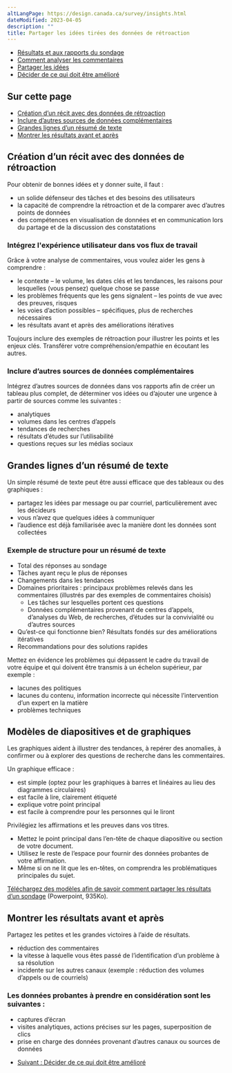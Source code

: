```yaml
---
altLangPage: https://design.canada.ca/survey/insights.html
dateModified: 2023-04-05
description: ""
title: Partager les idées tirées des données de rétroaction
---
```


<div class="gc-stp-stp">
    <div class="row">
        <ul class="toc lst-spcd col-md-12">
            <li class="col-md-4 col-sm-6"><a class="list-group-item" href="acceder-resultats.html">Résultats et aux rapports du sondage</a></li>
            <li class="col-md-4 col-sm-6"><a class="list-group-item" href="commentaires.html">Comment analyser les commentaires</a></li>
            <li class="col-md-4 col-sm-6"><a class="list-group-item active" href="partager.html">Partager les idées</a></li>
            <li class="col-md-4 col-sm-6"><a class="list-group-item" href="decider.html">Décider de ce qui doit être amélioré</a></li>
        </ul>
    </div>
</div>

## Sur cette page

* [Création d’un récit avec des données de rétroaction](#création-dun-récit-avec-des-données-de-rétroaction)
* [Inclure d’autres sources de données complémentaires](#inclure-dautres-sources-de-données-complémentaires)
* [Grandes lignes d’un résumé de texte](#grandes-lignes-dun-résumé-de-texte)
* [Montrer les résultats avant et après](#montrer-les-résultats-avant-et-après)

## Création d’un récit avec des données de rétroaction

Pour obtenir de bonnes idées et y donner suite, il faut&nbsp;:

* un solide défenseur des tâches et des besoins des utilisateurs
* la capacité de comprendre la rétroaction et de la comparer avec d’autres points de données
* des compétences en visualisation de données et en communication lors du partage et de la discussion des constatations

### Intégrez l'expérience utilisateur dans vos flux de travail

Grâce à votre analyse de commentaires, vous voulez aider les gens à comprendre&nbsp;:

* le contexte – le volume, les dates clés et les tendances, les raisons pour lesquelles (vous pensez) quelque chose se passe
* les problèmes fréquents que les gens signalent – les points de vue avec des preuves, risques
* les voies d’action possibles – spécifiques, plus de recherches nécessaires
* les résultats avant et après des améliorations itératives

<span class="text-uppercase">Toujours</span> inclure des exemples de rétroaction pour illustrer les points et les enjeux clés. Transférer votre compréhension/empathie en écoutant les autres.

### Inclure d’autres sources de données complémentaires

Intégrez d’autres sources de données dans vos rapports afin de créer un tableau plus complet, de déterminer vos idées ou d’ajouter une urgence à partir de sources comme les suivantes&nbsp;:

* analytiques
* volumes dans les centres d’appels
* tendances de recherches
* résultats d’études sur l’utilisabilité
* questions reçues sur les médias sociaux

## Grandes lignes d’un résumé de texte

Un simple résumé de texte peut être aussi efficace que des tableaux ou des graphiques&nbsp;:

* partagez les idées par message ou par courriel, particulièrement avec les décideurs
* vous n’avez que quelques idées à communiquer
* l’audience est déjà familiarisée avec la manière dont les données sont collectées

### Exemple de structure pour un résumé de texte

* Total des réponses au sondage
* Tâches ayant reçu le plus de réponses
* Changements dans les tendances
* Domaines prioritaires&nbsp;: principaux problèmes relevés dans les commentaires (illustrés par des exemples de commentaires choisis)
  * Les tâches sur lesquelles portent ces questions
  * Données complémentaires provenant de centres d’appels, d’analyses du Web, de recherches, d’études sur la convivialité ou d’autres sources
* Qu’est-ce qui fonctionne bien? Résultats fondés sur des améliorations itératives
* Recommandations pour des solutions rapides

Mettez en évidence les problèmes qui dépassent le cadre du travail de votre équipe et qui doivent être transmis à un échelon supérieur, par exemple&nbsp;:

* lacunes des politiques
* lacunes du contenu, information incorrecte qui nécessite l’intervention d’un expert en la matière
* problèmes techniques

## Modèles de diapositives et de graphiques

Les graphiques aident à illustrer des tendances, à repérer des anomalies, à confirmer ou à explorer des questions de recherche dans les commentaires.

Un graphique efficace&nbsp;:

* est simple (optez pour les graphiques à barres et linéaires au lieu des diagrammes circulaires)
* est facile à lire, clairement étiqueté
* explique votre point principal
* est facile à comprendre pour les personnes qui le liront

Privilégiez les affirmations et les preuves dans vos titres.

* Mettez le point principal dans l’en-tête de chaque diapositive ou section de votre document.
* Utilisez le reste de l’espace pour fournir des données probantes de votre affirmation.
* Même si on ne lit que les en-têtes, on comprendra les problématiques principales du sujet.

[Téléchargez des modèles afin de savoir comment partager les résultats d’un sondage](images/modeles-donnees-sondage.pptx) (Powerpoint, 935Ko).

## Montrer les résultats avant et après

Partagez les petites et les grandes victoires à l’aide de résultats.

* réduction des commentaires
* la vitesse à laquelle vous êtes passé de l’identification d’un problème à sa résolution
* incidente sur les autres canaux (exemple&nbsp;: réduction des volumes d’appels ou de courriels)

### Les données probantes à prendre en considération sont les suivantes&nbsp;:

* captures d’écran
* visites analytiques, actions précises sur les pages, superposition de clics
* prise en charge des données provenant d’autres canaux ou sources de données

<nav role="navigation" class="mrgn-bttm-lg">
  <ul class="pager">
    <li class="next"><a href="decider.html" rel="next">Suivant&nbsp;: Décider de ce qui doit être amélioré</a></li>
  </ul>
</nav>
